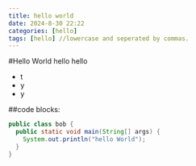 ```yaml
---
title: hello world
date: 2024-8-30 22:22
categories: [hello]
tags: [hello] //lowercase and seperated by commas. 
---
```


#Hello World
hello hello

* t
* y
* y

##code blocks:

```java
public class bob {
  public static void main(String[] args) {
    System.out.println("hello World");
  }
}
```
